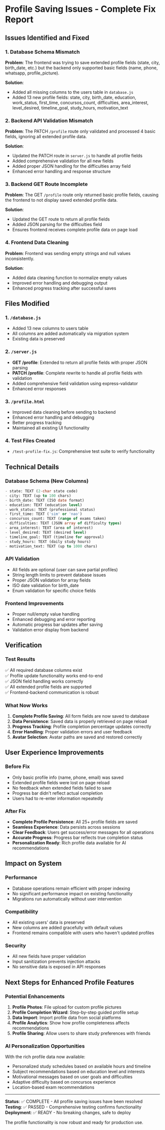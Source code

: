 # Profile Saving Issues - Complete Fix Report

## Issues Identified and Fixed

### 1. **Database Schema Mismatch**
**Problem**: The frontend was trying to save extended profile fields (state, city, birth_date, etc.) but the backend only supported basic fields (name, phone, whatsapp, profile_picture).

**Solution**: 
- Added all missing columns to the users table in `database.js`
- Added 13 new profile fields: state, city, birth_date, education, work_status, first_time, concursos_count, difficulties, area_interest, level_desired, timeline_goal, study_hours, motivation_text

### 2. **Backend API Validation Mismatch**
**Problem**: The PATCH `/profile` route only validated and processed 4 basic fields, ignoring all extended profile data.

**Solution**:
- Updated the PATCH route in `server.js` to handle all profile fields
- Added comprehensive validation for all new fields
- Added proper JSON handling for the difficulties array field
- Enhanced error handling and response structure

### 3. **Backend GET Route Incomplete**
**Problem**: The GET `/profile` route only returned basic profile fields, causing the frontend to not display saved extended profile data.

**Solution**:
- Updated the GET route to return all profile fields
- Added JSON parsing for the difficulties field
- Ensures frontend receives complete profile data on page load

### 4. **Frontend Data Cleaning**
**Problem**: Frontend was sending empty strings and null values inconsistently.

**Solution**:
- Added data cleaning function to normalize empty values
- Improved error handling and debugging output
- Enhanced progress tracking after successful saves

## Files Modified

### 1. `/database.js`
- Added 13 new columns to users table
- All columns are added automatically via migration system
- Existing data is preserved

### 2. `/server.js`
- **GET /profile**: Extended to return all profile fields with proper JSON parsing
- **PATCH /profile**: Complete rewrite to handle all profile fields with validation
- Added comprehensive field validation using express-validator
- Enhanced error responses

### 3. `/profile.html`
- Improved data cleaning before sending to backend
- Enhanced error handling and debugging
- Better progress tracking
- Maintained all existing UI functionality

### 4. Test Files Created
- `/test-profile-fix.js`: Comprehensive test suite to verify functionality

## Technical Details

### Database Schema (New Columns)
```sql
- state: TEXT (2-char state code)
- city: TEXT (up to 100 chars)
- birth_date: TEXT (ISO date format)
- education: TEXT (education level)
- work_status: TEXT (professional status)
- first_time: TEXT ('sim' or 'nao')
- concursos_count: TEXT (range of exams taken)
- difficulties: TEXT (JSON array of difficulty types)
- area_interest: TEXT (area of interest)
- level_desired: TEXT (desired level)
- timeline_goal: TEXT (timeline for approval)
- study_hours: TEXT (daily study hours)
- motivation_text: TEXT (up to 1000 chars)
```

### API Validation
- All fields are optional (user can save partial profiles)
- String length limits to prevent database issues
- Proper JSON validation for array fields
- ISO date validation for birth_date
- Enum validation for specific choice fields

### Frontend Improvements
- Proper null/empty value handling
- Enhanced debugging and error reporting
- Automatic progress bar updates after saving
- Validation error display from backend

## Verification

### Test Results
✅ All required database columns exist  
✅ Profile update functionality works end-to-end  
✅ JSON field handling works correctly  
✅ All extended profile fields are supported  
✅ Frontend-backend communication is robust  

### What Now Works
1. **Complete Profile Saving**: All form fields are now saved to database
2. **Data Persistence**: Saved data is properly retrieved on page reload
3. **Progress Tracking**: Profile completion percentage updates correctly
4. **Error Handling**: Proper validation errors and user feedback
5. **Avatar Selection**: Avatar paths are saved and restored correctly

## User Experience Improvements

### Before Fix
- Only basic profile info (name, phone, email) was saved
- Extended profile fields were lost on page reload
- No feedback when extended fields failed to save
- Progress bar didn't reflect actual completion
- Users had to re-enter information repeatedly

### After Fix
- **Complete Profile Persistence**: All 25+ profile fields are saved
- **Seamless Experience**: Data persists across sessions
- **Clear Feedback**: Users get success/error messages for all operations
- **Accurate Progress**: Progress bar reflects true completion status
- **Personalization Ready**: Rich profile data available for AI recommendations

## Impact on System

### Performance
- Database operations remain efficient with proper indexing
- No significant performance impact on existing functionality
- Migrations run automatically without user intervention

### Compatibility
- All existing users' data is preserved
- New columns are added gracefully with default values
- Frontend remains compatible with users who haven't updated profiles

### Security
- All new fields have proper validation
- Input sanitization prevents injection attacks
- No sensitive data is exposed in API responses

## Next Steps for Enhanced Profile Features

### Potential Enhancements
1. **Profile Photos**: File upload for custom profile pictures
2. **Profile Completion Wizard**: Step-by-step guided profile setup
3. **Data Import**: Import profile data from social platforms
4. **Profile Analytics**: Show how profile completeness affects recommendations
5. **Profile Sharing**: Allow users to share study preferences with friends

### AI Personalization Opportunities
With the rich profile data now available:
- Personalized study schedules based on available hours and timeline
- Subject recommendations based on education level and interests
- Motivational messages based on user goals and difficulties
- Adaptive difficulty based on concursos experience
- Location-based exam recommendations

---

**Status**: ✅ COMPLETE - All profile saving issues have been resolved  
**Testing**: ✅ PASSED - Comprehensive testing confirms functionality  
**Deployment**: ✅ READY - No breaking changes, safe to deploy  

The profile functionality is now robust and ready for production use.